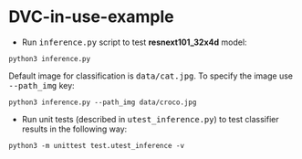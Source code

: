 # DVC-in-use-example
* Run <tt>inference.py</tt> script to test **resnext101_32x4d** model:
```
python3 inference.py
```
Default image for classification is <tt>data/cat.jpg</tt>. To specify the image use <tt>--path_img</tt> key: 
```
python3 inference.py --path_img data/croco.jpg              
```
* Run unit tests (described in <tt>utest_inference.py</tt>) to test classifier results in the following way:
```
python3 -m unittest test.utest_inference -v
```
